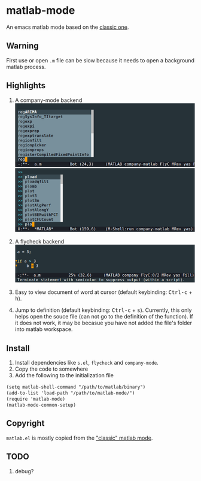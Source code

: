 # matlab-mode

An emacs matlab mode based on the [classic one](http://matlab-emacs.sourceforge.net/).

## Warning
First use or open ```.m``` file can be slow because it needs to open a background matlab process.

## Highlights

1. A company-mode backend
![company-file](./image/file.png)
![company-shell](./image/shell.png)

2. A flycheck backend
![demo](./image/flycheck-demo.png)

3. Easy to view document of word at cursor (default keybinding: <kbd>Ctrl-c</kbd> + <kbd>h</kbd>).


4. Jump to definition (default keybinding: <kbd>Ctrl-c</kbd> + <kbd>s</kbd>).
Currently, this only helps open the souce file (can not go to the definition of the function).
If it does not work, it may be becasue you have not added the file's folder into matlab workspace.

## Install

1. Install dependencies like ```s.el```, ```flycheck``` and ```company-mode```.
2. Copy the code to somewhere
3. Add the following to the initialization file

```elisp
(setq matlab-shell-command "/path/to/matlab/binary")
(add-to-list 'load-path "/path/to/matlab-mode/")
(require 'matlab-mode)
(matlab-mode-common-setup)
```

## Copyright

```matlab.el``` is mostly copied from the ["classic" matlab mode](http://matlab-emacs.sourceforge.net/).

## TODO

1. debug?

